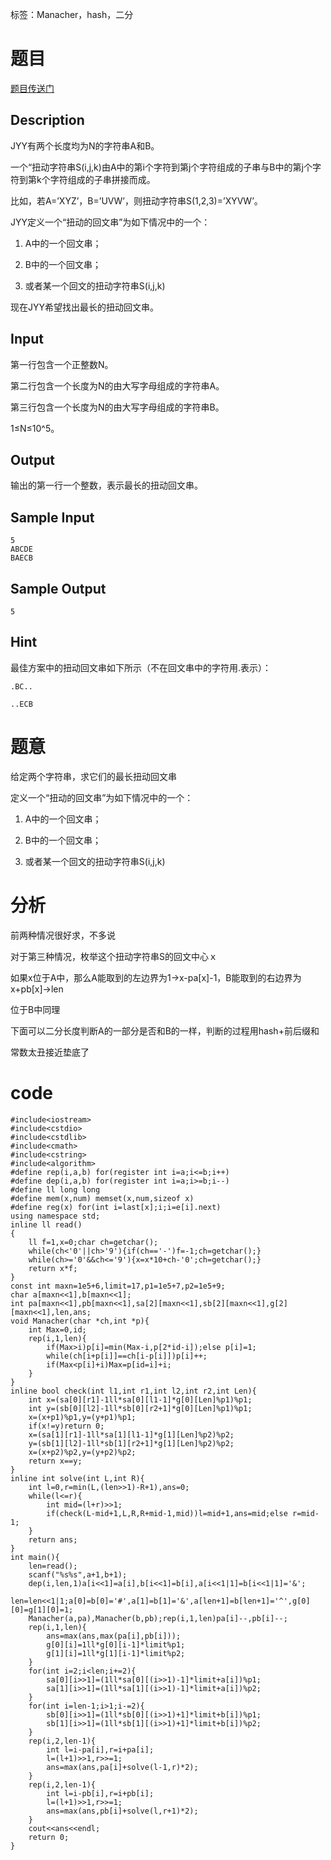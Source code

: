 ﻿---
subtitle: "思路简单，细节容易写挂"
tags: 
 - 基础算法-二分
 - 字符串-hash
 - 字符串-Manacher
grammar_cjkRuby: true
catalog: true
layout:  post
header-img: "img/header/P32.jpg"
preview-img: "/img/preview/P72.jpg"
---
标签：Manacher，hash，二分

# 题目

[题目传送门](http://www.lydsy.com/JudgeOnline/problem.php?id=4755)

## Description

JYY有两个长度均为N的字符串A和B。

一个“扭动字符串S(i,j,k)由A中的第i个字符到第j个字符组成的子串与B中的第j个字符到第k个字符组成的子串拼接而成。

比如，若A=’XYZ’，B=’UVW’，则扭动字符串S(1,2,3)=’XYVW’。

JYY定义一个“扭动的回文串”为如下情况中的一个：

1. A中的一个回文串；

2. B中的一个回文串；

3. 或者某一个回文的扭动字符串S(i,j,k)

现在JYY希望找出最长的扭动回文串。

## Input

第一行包含一个正整数N。

第二行包含一个长度为N的由大写字母组成的字符串A。

第三行包含一个长度为N的由大写字母组成的字符串B。

1≤N≤10^5。

## Output

输出的第一行一个整数，表示最长的扭动回文串。

## Sample Input
```
5
ABCDE
BAECB
```

## Sample Output
```
5
```
## Hint

最佳方案中的扭动回文串如下所示（不在回文串中的字符用.表示）：
```
.BC..

..ECB
```

# 题意

给定两个字符串，求它们的最长扭动回文串

定义一个“扭动的回文串”为如下情况中的一个：

1. A中的一个回文串；

2. B中的一个回文串；

3. 或者某一个回文的扭动字符串S(i,j,k)

# 分析

前两种情况很好求，不多说

对于第三种情况，枚举这个扭动字符串S的回文中心ｘ

如果x位于A中，那么A能取到的左边界为1->x-pa[x]-1，B能取到的右边界为x+pb[x]->len

位于B中同理

下面可以二分长度判断A的一部分是否和B的一样，判断的过程用hash+前后缀和

常数太丑接近垫底了

# code
```
#include<iostream>
#include<cstdio>
#include<cstdlib>
#include<cmath>
#include<cstring>
#include<algorithm>
#define rep(i,a,b) for(register int i=a;i<=b;i++)
#define dep(i,a,b) for(register int i=a;i>=b;i--)
#define ll long long
#define mem(x,num) memset(x,num,sizeof x)
#define reg(x) for(int i=last[x];i;i=e[i].next)
using namespace std;
inline ll read()
{
	ll f=1,x=0;char ch=getchar();
	while(ch<'0'||ch>'9'){if(ch=='-')f=-1;ch=getchar();}
	while(ch>='0'&&ch<='9'){x=x*10+ch-'0';ch=getchar();}
	return x*f;
}
const int maxn=1e5+6,limit=17,p1=1e5+7,p2=1e5+9;
char a[maxn<<1],b[maxn<<1];
int pa[maxn<<1],pb[maxn<<1],sa[2][maxn<<1],sb[2][maxn<<1],g[2][maxn<<1],len,ans;
void Manacher(char *ch,int *p){
    int Max=0,id;
    rep(i,1,len){
    	if(Max>i)p[i]=min(Max-i,p[2*id-i]);else p[i]=1;
        while(ch[i+p[i]]==ch[i-p[i]])p[i]++;
        if(Max<p[i]+i)Max=p[id=i]+i;
    }
}
inline bool check(int l1,int r1,int l2,int r2,int Len){  
    int x=(sa[0][r1]-1ll*sa[0][l1-1]*g[0][Len]%p1)%p1;
    int y=(sb[0][l2]-1ll*sb[0][r2+1]*g[0][Len]%p1)%p1;
    x=(x+p1)%p1,y=(y+p1)%p1;
    if(x!=y)return 0;
    x=(sa[1][r1]-1ll*sa[1][l1-1]*g[1][Len]%p2)%p2;
    y=(sb[1][l2]-1ll*sb[1][r2+1]*g[1][Len]%p2)%p2;
    x=(x+p2)%p2,y=(y+p2)%p2;
    return x==y;
}
inline int solve(int L,int R){  
    int l=0,r=min(L,(len>>1)-R+1),ans=0;
    while(l<=r){
        int mid=(l+r)>>1;
        if(check(L-mid+1,L,R,R+mid-1,mid))l=mid+1,ans=mid;else r=mid-1;
    }
    return ans;
}
int main(){
    len=read();
    scanf("%s%s",a+1,b+1);
    dep(i,len,1)a[i<<1]=a[i],b[i<<1]=b[i],a[i<<1|1]=b[i<<1|1]='&';
    len=len<<1|1;a[0]=b[0]='#',a[1]=b[1]='&',a[len+1]=b[len+1]='^',g[0][0]=g[1][0]=1;
    Manacher(a,pa),Manacher(b,pb);rep(i,1,len)pa[i]--,pb[i]--;
    rep(i,1,len){ 
        ans=max(ans,max(pa[i],pb[i]));
        g[0][i]=1ll*g[0][i-1]*limit%p1;
        g[1][i]=1ll*g[1][i-1]*limit%p2;
	}
    for(int i=2;i<len;i+=2){
        sa[0][i>>1]=(1ll*sa[0][(i>>1)-1]*limit+a[i])%p1;
        sa[1][i>>1]=(1ll*sa[1][(i>>1)-1]*limit+a[i])%p2;
    }
    for(int i=len-1;i>1;i-=2){
        sb[0][i>>1]=(1ll*sb[0][(i>>1)+1]*limit+b[i])%p1;
        sb[1][i>>1]=(1ll*sb[1][(i>>1)+1]*limit+b[i])%p2;
    }
    rep(i,2,len-1){
        int l=i-pa[i],r=i+pa[i];
        l=(l+1)>>1,r>>=1;
        ans=max(ans,pa[i]+solve(l-1,r)*2);
    }
    rep(i,2,len-1){
        int l=i-pb[i],r=i+pb[i];
        l=(l+1)>>1,r>>=1;
        ans=max(ans,pb[i]+solve(l,r+1)*2);
    }
    cout<<ans<<endl;
    return 0;
}
```



